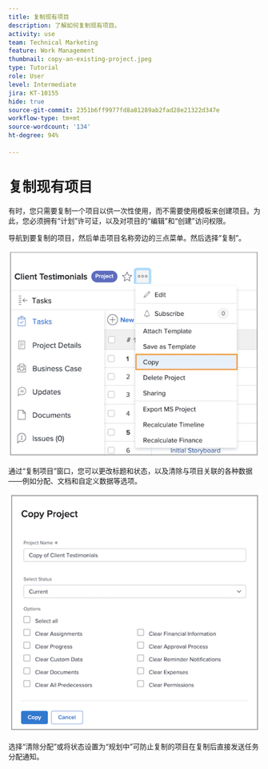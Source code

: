 ```yaml
---
title: 复制现有项目
description: 了解如何复制现有项目。
activity: use
team: Technical Marketing
feature: Work Management
thumbnail: copy-an-existing-project.jpeg
type: Tutorial
role: User
level: Intermediate
jira: KT-10155
hide: true
source-git-commit: 2351b6ff9977fd8a81289ab2fad28e21322d347e
workflow-type: tm+mt
source-wordcount: '134'
ht-degree: 94%

---
```


# 复制现有项目

有时，您只需要复制一个项目以供一次性使用，而不需要使用模板来创建项目。为此，您必须拥有“计划”许可证，以及对项目的“编辑”和“创建”访问权限。

导航到要复制的项目，然后单击项目名称旁边的三点菜单。然后选择“复制”。

![复制项目菜单选项](assets/copy-existing-01.png)

通过“复制项目”窗口，您可以更改标题和状态，以及清除与项目关联的各种数据——例如分配、文档和自定义数据等选项。

![复制项目选项](assets/copy-existing-02.png)


选择“清除分配”或将状态设置为“规划中”可防止复制的项目在复制后直接发送任务分配通知。
